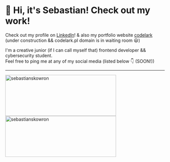 # :punch: Hi, it's Sebastian! Check out my work!

Check out my profile on [LinkedIn](https://www.linkedin.com/in/sebastian-skowron-741708245/)!
&amp; also my portfolio website [codelark](https://codelark.vercel.app/) (under construction && codelark.pl domain is in waiting room 😃)

I'm a creative junior (if I can call myself that) frontend developer && cybersecurity student. <br> Feel free to ping me at any of my social media (listed below 👇 (SOON!))

---

  <img width="350" height="130" align="left" src="https://github-readme-stats.vercel.app/api/top-langs?username=sebastianskowron&show_icons=true&locale=en&layout=compact" alt="sebastianskowron" />
  <p>&nbsp;<img width="350" height="130" align="center" src="https://github-readme-stats.vercel.app/api?username=sebastianskowron&show_icons=true&locale=en" alt="sebastianskowron" /></p>
